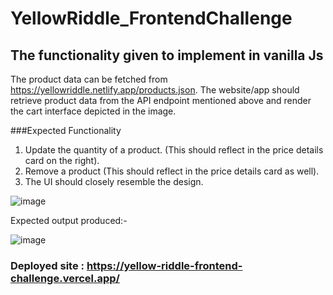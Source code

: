 # YellowRiddle_FrontendChallenge
 
## The functionality given to implement in vanilla Js

The product data can be fetched from https://yellowriddle.netlify.app/products.json. The website/app should retrieve product data from the API endpoint mentioned above and render the cart interface depicted in the image. 

###Expected Functionality

1) Update the quantity of a product. (This should reflect in the price details card on the right).
2) Remove a product (This should reflect in the price details card as well).
3) The UI should closely resemble the design. 

![image](https://user-images.githubusercontent.com/74822422/126039170-8479a0f3-28b7-4e1e-b7d5-532206f0f662.png)

Expected output produced:- 

![image](https://user-images.githubusercontent.com/74822422/126039790-92acd1dc-fc4d-4856-abec-1695eb859789.png)

### Deployed site : https://yellow-riddle-frontend-challenge.vercel.app/
